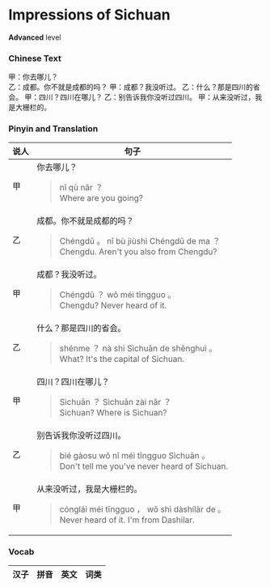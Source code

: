 # Impressions of Sichuan
**Advanced** level
### Chinese Text
甲：你去哪儿？<br />乙：成都。你不就是成都的吗？
甲：成都？我没听过。
乙：什么？那是四川的省会。
甲：四川？四川在哪儿？
乙：别告诉我你没听过四川。
甲：从来没听过，我是大栅栏的。

### Pinyin and Translation
|说人|句子|
|----|----|
|甲|你去哪儿？<blockquote>nǐ qù nǎr ？<br />Where are you going?</blockquote>|
|乙|成都。你不就是成都的吗？<blockquote>Chéngdū 。 nǐ bù jiùshì Chéngdū de ma ？<br />Chengdu. Aren't you also from Chengdu?</blockquote>|
|甲|成都？我没听过。<blockquote>Chéngdū ？ wǒ méi tīngguo 。<br />Chengdu? Never heard of it.</blockquote>|
|乙|什么？那是四川的省会。<blockquote>shénme ？ nà shì Sìchuān de shěnghuì 。<br />What? It's the capital of Sichuan.</blockquote>|
|甲|四川？四川在哪儿？<blockquote>Sìchuān ？ Sìchuān zài nǎr ？<br />Sichuan? Where is Sichuan?</blockquote>|
|乙|别告诉我你没听过四川。<blockquote>bié gàosu wǒ nǐ méi tīngguo Sìchuān 。<br />Don't tell me you've never heard of Sichuan.</blockquote>|
|甲|从来没听过，我是大栅栏的。<blockquote>cónglái méi tīngguo ， wǒ shì dàshílàr de 。<br />Never heard of it. I'm from Dashilar.</blockquote>|
### Vocab
|汉子|拼音|英文|词类|
|----|----|----|----|